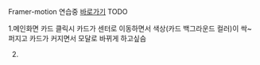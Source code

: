 Framer-motion 연습중
[바로가기](https://curious-tulumba-40d061.netlify.app)
TODO

1.메인화면 카드 클릭시 카드가 센터로 이동하면서 색상(카드 백그라운드 컬러)이 싹~ 퍼지고 카드가 커지면서 모달로 바뀌게 하고싶슴

2.
